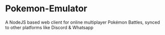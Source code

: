 # Pokemon-Emulator
A NodeJS based web client for online multiplayer Pokémon Battles, synced to other platforms like Discord &amp; Whatsapp

